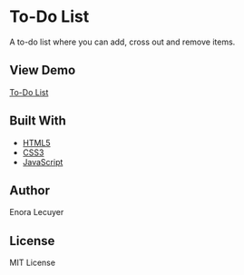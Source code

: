 # To-Do List

A to-do list where you can add, cross out and remove items.

## View Demo

[To-Do List](https://enoralecuyer.github.io/todolist/)

## Built With

* [HTML5](https://en.wikipedia.org/wiki/HTML5)
* [CSS3](https://en.wikipedia.org/wiki/Cascading_Style_Sheets#CSS_3)
* [JavaScript](https://en.wikipedia.org/wiki/JavaScript)

## Author

Enora Lecuyer

## License

MIT License

